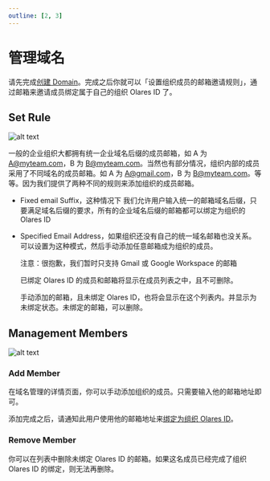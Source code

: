 ```yaml
---
outline: [2, 3]
---
```


# 管理域名

请先完成[创建 Domain](../../space/domain/host-domain.md)。完成之后你就可以「设置组织成员的邮箱邀请规则」，通过邮箱来邀请成员绑定属于自己的组织 Olares ID 了。

## Set Rule

![alt text](/images/how-to/space/set_rule.jpg)

一般的企业组织大都拥有统一企业域名后缀的成员邮箱，如 A 为 A@myteam.com，B 为 B@myteam.com。当然也有部分情况，组织内部的成员采用了不同域名的成员邮箱。如 A 为 A@gmail.com，B 为 B@myteam.com。等等。因为我们提供了两种不同的规则来添加组织的成员邮箱。

- Fixed email Suffix，这种情况下 我们允许用户输入统一的邮箱域名后缀，只要满足域名后缀的要求，所有的企业域名后缀的邮箱都可以绑定为组织的 Olares ID

- Specified Email Address，如果组织还没有自己的统一域名邮箱也没关系。可以设置为这种模式，然后手动添加任意邮箱成为组织的成员。

  注意：很抱歉，我们暂时只支持 Gmail 或 Google Workspace 的邮箱

  已绑定 Olares ID 的成员和邮箱将显示在成员列表之中，且不可删除。

  手动添加的邮箱，且未绑定 Olares ID，也将会显示在这个列表内。并显示为未绑定状态。未绑定的邮箱，可以删除。

## Management Members

![alt text](/images/how-to/space/management_members.jpg)

### Add Member

在域名管理的详情页面，你可以手动添加组织的成员。只需要输入他的邮箱地址即可。

添加完成之后，请通知此用户使用他的邮箱地址来[绑定为组织 Olares ID](../../larepass/account/index.md#organization-olares-id)。

### Remove Member

你可以在列表中删除未绑定 Olares ID 的邮箱。如果这名成员已经完成了组织 Olares ID 的绑定，则无法再删除。

